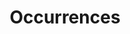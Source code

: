 ---
title: Occurrences
description: Specimen catalogue
layout: occurrence
permalink: /specimen/search
---